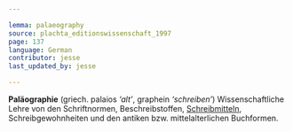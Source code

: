 ```yaml
---

lemma: palaeography
source: plachta_editionswissenschaft_1997
page: 137
language: German
contributor: jesse
last_updated_by: jesse

---
```

**Paläographie** (griech. palaios _‘alt’_, graphein _‘schreiben’_) Wissenschaftliche Lehre von den Schriftnormen, Beschreibstoffen, [Schreibmitteln](writingTools.html), Schreibgewohnheiten und den antiken bzw. mittelalterlichen Buchformen.
